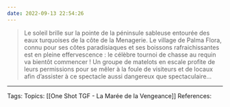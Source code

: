 ```yaml
---
date: 2022-09-13 22:54:26
---
```


> Le soleil brille sur la pointe de la péninsule sableuse entourée des eaux turquoises de la côte de la Menagerie. Le village de Palma Flora, connu pour ses côtes paradisiaques et ses boissons rafraichissantes est en pleine effervescence :  le célèbre  tournoi de chasse au requin va bientôt commencer ! 
> Un groupe de matelots en escale profite de leurs permissions pour se mêler à la foule de visiteurs et de locaux afin d’assister à ce spectacle aussi dangereux que spectaculaire…

___
Tags: 
Topics:  [[One Shot TGF - La Marée de la Vengeance]]
References:







